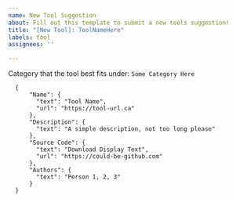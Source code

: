 ```yaml
---
name: New Tool Suggestion
about: Fill out this template to submit a new tools suggestion!
title: "[New Tool]: ToolNameHere"
labels: tool
assignees: ''

---
```


Category that the tool best fits under: `Some Category Here`

```
  {
      "Name": {
        "text": "Tool Name",
        "url": "https://tool-url.ca"
      },
      "Description": {
        "text": "A simple description, not too long please"
      },
      "Source Code": {
        "text": "Download Display Text",
        "url": "https://could-be-github.com"
      },
      "Authors": {
        "text": "Person 1, 2, 3"
      }
  }
```
